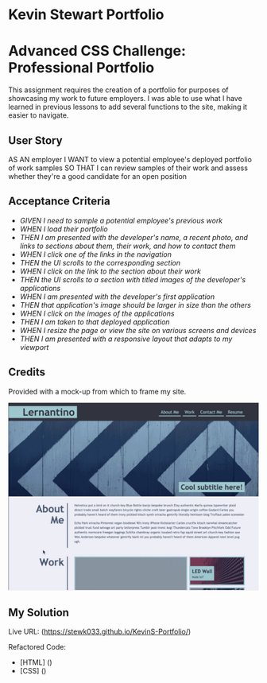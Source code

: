 # Kevin Stewart Portfolio
# Advanced CSS Challenge: Professional Portfolio

This assignment requires the creation of a portfolio for purposes of showcasing my work to future employers. I was able to use what I have learned in previous lessons to add several functions to the site, making it easier to navigate.

## User Story

AS AN employer
I WANT to view a potential employee's deployed portfolio of work samples
SO THAT I can review samples of their work and assess whether they're a good candidate for an open position

## Acceptance Criteria

* _GIVEN I need to sample a potential employee's previous work_
* _WHEN I load their portfolio_
* _THEN I am presented with the developer's name, a recent photo, and links to sections about them, their work, and how to contact them_
* _WHEN I click one of the links in the navigation_
* _THEN the UI scrolls to the corresponding section_
* _WHEN I click on the link to the section about their work_
* _THEN the UI scrolls to a section with titled images of the developer's applications_
* _WHEN I am presented with the developer's first application_
* _THEN that application's image should be larger in size than the others_
* _WHEN I click on the images of the applications_
* _THEN I am taken to that deployed application_
* _WHEN I resize the page or view the site on various screens and devices_
* _THEN I am presented with a responsive layout that adapts to my viewport_


## Credits

Provided with a mock-up from which to frame my site.

![MOCKUP](https://github.com/stewk033/KevinS-Portfolio/blob/main/assets/images/portfolio-sample.jpeg)

## My Solution

Live URL: (https://stewk033.github.io/KevinS-Portfolio/)

Refactored Code:
* [HTML] ()
* [CSS] ()